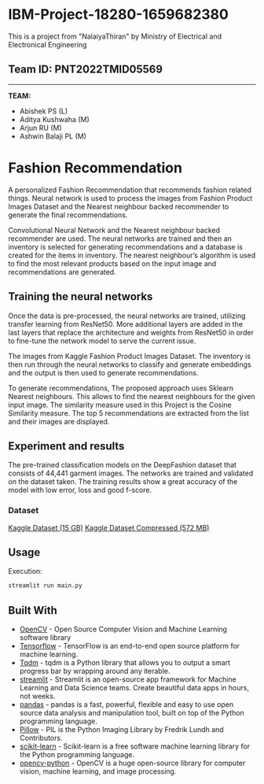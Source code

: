 # IBM-Project-18280-1659682380
This is a project from "NalaiyaThiran" by Ministry of Electrical and Electronical Engineering

## Team ID: PNT2022TMID05569
________________________________
<b>TEAM:</b>
<ul><li>
  Abishek PS (L)</li><li>
  Aditya Kushwaha (M)</li><li>
  Arjun RU (M)</li><li>
  Ashwin Balaji PL (M)</li></ul>

# Fashion Recommendation

A personalized Fashion Recommendation that recommends fashion related things. Neural network is used to process the images from Fashion Product Images Dataset and the Nearest neighbour backed recommender to generate the final recommendations.

Convolutional Neural Network and the Nearest neighbour backed recommender are used.
The neural networks are trained and then an inventory is selected for generating recommendations and a database is created for the items in  inventory.
The nearest neighbour’s algorithm is used to find the most relevant products based on the input image and recommendations are generated.

## Training the neural networks

Once the data is pre-processed, the neural networks are trained, utilizing transfer learning from ResNet50.
More additional layers are added in the last layers that replace the architecture and weights from ResNet50 in order to fine-tune the network model to serve the current issue.

The images from Kaggle Fashion Product Images Dataset. The inventory is then run through the neural networks to classify and generate embeddings and the output is then used to generate recommendations.

To generate recommendations, The proposed approach uses Sklearn Nearest neighbours. This allows to find the nearest neighbours for the given input image.
The similarity measure used in this Project is the Cosine Similarity measure.
The top 5 recommendations are extracted from the list and their images are displayed.

## Experiment and results

The pre-trained classification models on the DeepFashion dataset that consists of 44,441 garment images.
The networks are trained and validated on the dataset taken.
The training results show a great accuracy of the model with low error, loss and good f-score.

### Dataset

[Kaggle Dataset (15 GB)](https://www.kaggle.com/paramaggarwal/fashion-product-images-dataset)
[Kaggle Dataset Compressed (572 MB)](https://www.kaggle.com/paramaggarwal/fashion-product-images-small)

## Usage

Execution:

```bash
streamlit run main.py
```

## Built With

- [OpenCV]() - Open Source Computer Vision and Machine Learning software library
- [Tensorflow]() - TensorFlow is an end-to-end open source platform for machine learning.
- [Tqdm]() - tqdm is a Python library that allows you to output a smart progress bar by wrapping around any iterable.
- [streamlit]() - Streamlit is an open-source app framework for Machine Learning and Data Science teams. Create beautiful data apps in hours, not weeks.
- [pandas]() - pandas is a fast, powerful, flexible and easy to use open source data analysis and manipulation tool, built on top of the Python programming language.
- [Pillow]() - PIL is the Python Imaging Library by Fredrik Lundh and Contributors.
- [scikit-learn]() - Scikit-learn is a free software machine learning library for the Python programming language.
- [opencv-python]() - OpenCV is a huge open-source library for computer vision, machine learning, and image processing.